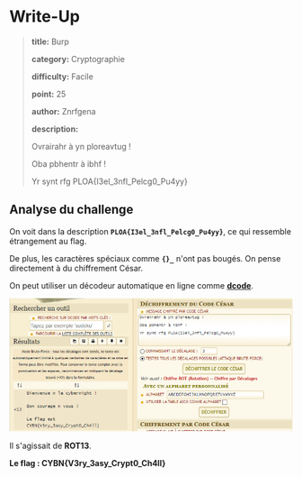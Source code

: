 # Write-Up
> **title:** Burp
>
> **category:** Cryptographie
>
> **difficulty:** Facile
>
> **point:** 25
>
> **author:** Znrfgena
>
> **description:**
>
> Ovrairahr à yn ploreavtug !
>
> Oba pbhentr à ibhf !
>
> Yr synt rfg PLOA{I3el_3nfl_Pelcg0_Pu4yy}


## Analyse du challenge

On voit dans la description **`PLOA{I3el_3nfl_Pelcg0_Pu4yy}`**, ce qui ressemble étrangement au flag.

De plus, les caractères spéciaux comme **`{}_`** n'ont pas bougés. On pense directement à du chiffrement César.

On peut utiliser un décodeur automatique en ligne comme **[dcode](https://www.dcode.fr/chiffre-cesar)**.

![Décode en ligne](images/dcode.png)

Il s'agissait de **ROT13**.

**Le flag : CYBN{V3ry_3asy_Crypt0_Ch4ll}**
